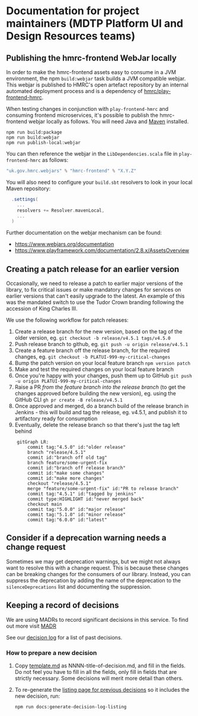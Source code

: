 # Documentation for project maintainers (MDTP Platform UI and Design Resources teams)

## Publishing the hmrc-frontend WebJar locally

In order to make the hmrc-frontend assets easy to consume in a JVM environment,
the npm `build:webjar` task builds a JVM compatible webjar. This webjar is published to HMRC's open
artefact repository by an internal automated deployment process and is a dependency of
[hmrc/play-frontend-hmrc](https://www.github.com/hmrc/play-frontend-hmrc).

When testing changes in conjunction with `play-frontend-hmrc` and consuming frontend microservices,
it's possible to publish the hmrc-frontend webjar locally as follows. You will need Java
and [Maven](https://maven.apache.org/install.html) installed.

```shell script
npm run build:package
npm run build:webjar
npm run publish-local:webjar
```

You can then reference the webjar in the `LibDependencies.scala` file in `play-frontend-hmrc` as follows:

```sbt
"uk.gov.hmrc.webjars" % "hmrc-frontend" % "X.Y.Z"
```

You will also need to configure your `build.sbt` resolvers to look in your local Maven repository:

```sbt
  .settings(
    ...
    resolvers += Resolver.mavenLocal,
    ...
  )
```

Further documentation on the webjar mechanism can be found:

* https://www.webjars.org/documentation
* https://www.playframework.com/documentation/2.8.x/AssetsOverview

## Creating a patch release for an earlier version

Occasionally, we need to release a patch to earlier major versions of the library, to fix critical issues
or make mandatory changes for services on earlier versions that can't easily upgrade to the latest.
An example of this was the mandated switch to use the Tudor Crown branding following the accession of King Charles III.

We use the following workflow for patch releases:
1. Create a release branch for the new version, based on the tag of the older version, eg.
   `git checkout -b release/v4.5.1 tags/v4.5.0`
2. Push release branch to github, eg.
   `git push -u origin release/v4.5.1`
3. Create a feature branch off the release branch, for the required changes, eg.
   `git checkout -b PLATUI-999-my-critical-changes`
4. Bump the patch version on your local feature branch
   `npm version patch`
5. Make and test the required changes on your local feature branch
6. Once you're happy with your changes, push them up to GitHub
   `git push -u origin PLATUI-999-my-critical-changes`
7. Raise a PR *from the feature branch into the release branch* (to get the changes approved before building the new version), eg. using the GitHub CLI
   `gh pr create -B release/v4.5.1`
8. Once approved and merged, do a branch build of the release branch in Jenkins - this will build and tag the release, eg. v4.5.1,
   and publish it to artifactory ready for consumption
9. Eventually, delete the release branch so that there's just the tag left behind

```mermaid
    gitGraph LR:
        commit tag:"4.5.0" id:"older release"
        branch "release/4.5.1"
        commit id:"branch off old tag"
        branch feature/some-urgent-fix
        commit id:"branch off release branch"
        commit id:"make some changes"
        commit id:"make more changes"
        checkout "release/4.5.1"
        merge "feature/some-urgent-fix" id:"PR to release branch"
        commit tag:"4.5.1" id:"tagged by jenkins"
        commit type:HIGHLIGHT id:"never merged back"
        checkout main
        commit tag:"5.0.0" id:"major release"
        commit tag:"5.1.0" id:"minor release"
        commit tag:"6.0.0" id:"latest"
```

## Consider if a deprecation warning needs a change request

Sometimes we may get deprecation warnings, but we might not always want to resolve this with a change request. This is because these changes can be breaking changes for the consumers of our library. Instead, you can suppress the deprecation by adding the name of the deprecation to the `silenceDeprecations` list and documenting the suppression.

## Keeping a record of decisions

We are using MADRs to record significant decisions in this service. To find out more
visit [MADR](https://github.com/adr/madr)

See our [decision log](docs/adr/index.md) for a list of past decisions.

### How to prepare a new decision

1. Copy [template.md](docs/adr/template.md) as NNNN-title-of-decision.md, and fill
   in the fields. Do not feel you have to fill in all the fields, only fill in fields
   that are strictly necessary. Some decisions will merit more detail than others.

1. To re-generate the [listing page for previous decisions](docs/adr/index.md)
   so it includes the new decision, run:

    ```shell script
    npm run docs:generate-decision-log-listing
    ```

